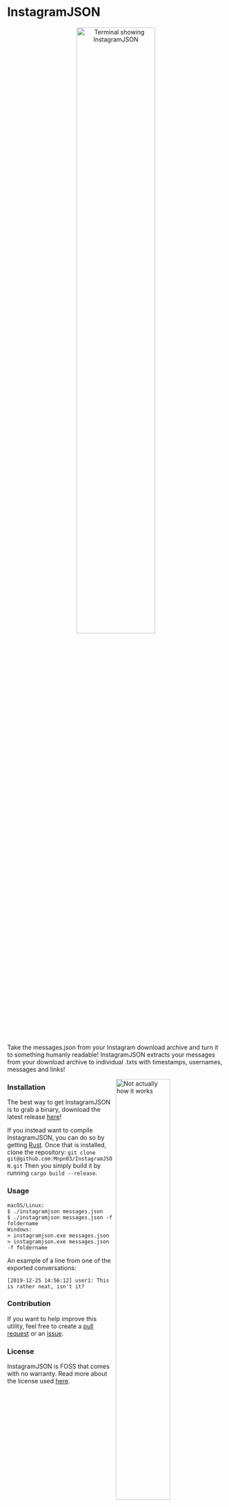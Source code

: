 # InstagramJSON
<p align="center"><img src="https://i.imgur.com/eyUG8iK.png" alt="Terminal showing InstagramJSON" width="60%" height="auto" align="middle"></img></p>

Take the messages.json from your Instagram download archive and turn it to something humanly readable!
InstagramJSON extracts your messages from your download archive to individual .txts with timestamps, usernames, messages and links!

<img src="https://i.imgur.com/eXWWaHN.png" alt="Not actually how it works" width="50%" height="auto" align="right"></img>
### Installation
The best way to get InstagramJSON is to grab a binary, download the latest release [here](https://github.com/Mnpn03/InstagramJSON/releases)!

If you instead want to compile InstagramJSON, you can do so by getting [Rust](https://www.rust-lang.org/).
Once that is installed, clone the repository:
`git clone git@github.com:Mnpn03/InstagramJSON.git`
Then you simply build it by running `cargo build --release`.

### Usage
```
macOS/Linux:
$ ./instagramjson messages.json
$ ./instagramjson messages.json -f foldername
Windows:
> instagramjson.exe messages.json
> instagramjson.exe messages.json -f foldername
```

An example of a line from one of the exported conversations:
```
[2019-12-25 14:56:12] user1: This is rather neat, isn't it?
```

### Contribution
If you want to help improve this utility, feel free to create a [pull request](https://github.com/Mnpn03/InstagramJSON/pulls) or an [issue](https://github.com/Mnpn03/InstagramJSON/issues).

### License
InstagramJSON is FOSS that comes with no warranty. Read more about the license used [here](https://github.com/Mnpn03/InstagramJSON/blob/master/LICENSE).
